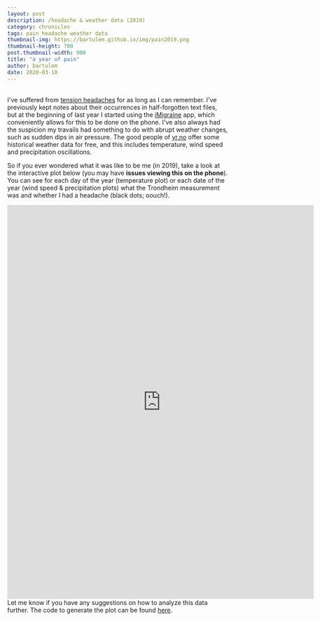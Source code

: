 ```yaml
---
layout: post
description: /headache & weather data (2019)
category: chronicles
tags: pain headache weather data
thumbnail-img: https://bartulem.github.io/img/pain2019.png
thumbnail-height: 700
post.thumbnail-width: 900
title: "a year of pain"
author: bartulem
date: 2020-03-10
---
```

<br/>
I've suffered from <a href="https://www.nhs.uk/conditions/tension-headaches/" target="_blank">tension headaches</a> for as long as I can remember. I've previously kept notes about their occurrences in half-forgotten text files, but at the beginning of last year I started using the <a href="https://apps.apple.com/us/app/imigraine-migraine-tracker/id1056641950" target="_blank">iMigraine</a> app, which conveniently allows for this to be done on the phone. I've also always had the suspicion my travails had something to do with abrupt weather changes, such as sudden dips in air pressure. The good people of <a href="https://www.yr.no/" target="_blank">yr.no</a> offer some historical weather data for free, and this includes temperature, wind speed and precipitation oscillations.

So if you ever wondered what it was like to be me (in 2019), take a look at the interactive plot below (you may have **issues viewing this on the phone**). You can see for each day of the year (temperature plot) or each date of the year (wind speed & precipitation plots) what the Trondheim measurement was and whether I had a headache (black dots; oouch!).

<p class="text-center">
  <iframe src="https://chart-studio.plot.ly/~bartulm/34" width="700" height="900" align="left" frameborder="0" scrolling="no"></iframe>
</p>

<br/>
Let me know if you have any suggestions on how to analyze this data further. The code to generate the plot can be found <a href="https://github.com/bartulem/headache-tracker" target="_blank">here</a>.
